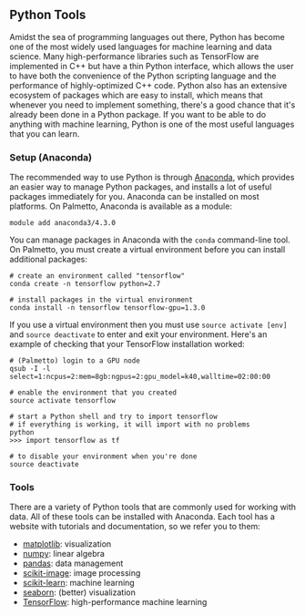 ## Python Tools

Amidst the sea of programming languages out there, Python has become one of the most widely used languages for machine learning and data science. Many high-performance libraries such as TensorFlow are implemented in C++ but have a thin Python interface, which allows the user to have both the convenience of the Python scripting language and the performance of highly-optimized C++ code. Python also has an extensive ecosystem of packages which are easy to install, which means that whenever you need to implement something, there's a good chance that it's already been done in a Python package. If you want to be able to do anything with machine learning, Python is one of the most useful languages that you can learn.

### Setup (Anaconda)

The recommended way to use Python is through [Anaconda](https://www.anaconda.com/), which provides an easier way to manage Python packages, and installs a lot of useful packages immediately for you. Anaconda can be installed on most platforms. On Palmetto, Anaconda is available as a module:
```
module add anaconda3/4.3.0
```

You can manage packages in Anaconda with the `conda` command-line tool. On Palmetto, you must create a virtual environment before you can install additional packages:
```
# create an environment called "tensorflow"
conda create -n tensorflow python=2.7

# install packages in the virtual environment
conda install -n tensorflow tensorflow-gpu=1.3.0
```

If you use a virtual environment then you must use `source activate [env]` and `source deactivate` to enter and exit your environment. Here's an example of checking that your TensorFlow installation worked:
```
# (Palmetto) login to a GPU node
qsub -I -l select=1:ncpus=2:mem=8gb:ngpus=2:gpu_model=k40,walltime=02:00:00

# enable the environment that you created
source activate tensorflow

# start a Python shell and try to import tensorflow
# if everything is working, it will import with no problems
python
>>> import tensorflow as tf

# to disable your environment when you're done
source deactivate
```

### Tools

There are a variety of Python tools that are commonly used for working with data. All of these tools can be installed with Anaconda. Each tool has a website with tutorials and documentation, so we refer you to them:

- [matplotlib](https://matplotlib.org/): visualization
- [numpy](http://www.numpy.org/): linear algebra
- [pandas](http://pandas.pydata.org/): data management
- [scikit-image](http://scikit-image.org/): image processing
- [scikit-learn](http://scikit-learn.org/): machine learning
- [seaborn](http://seaborn.pydata.org/): (better) visualization
- [TensorFlow](https://www.tensorflow.org/): high-performance machine learning
